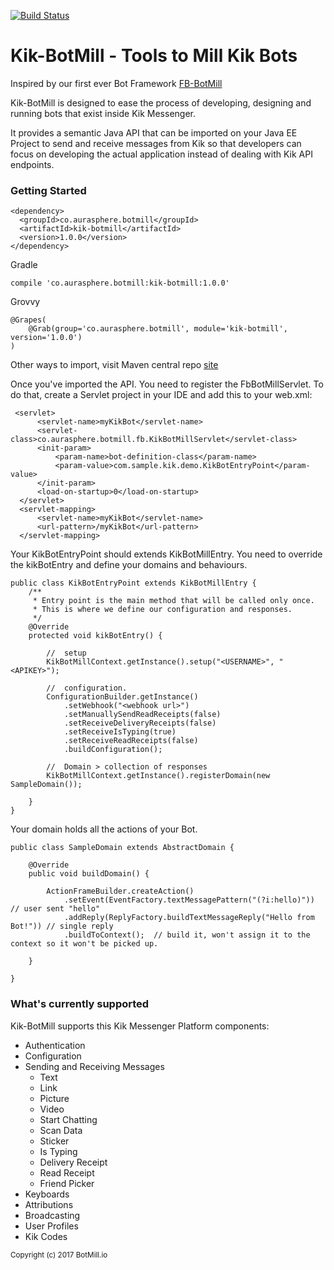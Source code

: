 [![Build Status](https://travis-ci.org/BotMill/kik-botmill.svg?branch=master)](https://travis-ci.org/BotMill/kik-botmill)

# Kik-BotMill - Tools to Mill Kik Bots

Inspired by our first ever Bot Framework [FB-BotMill](https://github.com/BotMill/fb-botmill)

Kik-BotMill is designed to ease the process of developing, designing and running bots that exist inside Kik Messenger. 

It provides a semantic Java API that can be imported on your Java EE Project to send and receive messages from Kik so that developers can focus on developing the actual application instead of dealing with Kik API endpoints.

**<h3>Getting Started</h3>**

	<dependency>
	  <groupId>co.aurasphere.botmill</groupId>
	  <artifactId>kik-botmill</artifactId>
	  <version>1.0.0</version>
	</dependency>
	
Gradle
    
    compile 'co.aurasphere.botmill:kik-botmill:1.0.0'

Grovvy

    @Grapes( 
        @Grab(group='co.aurasphere.botmill', module='kik-botmill', version='1.0.0') 
    )
    
Other ways to import, visit Maven central repo [site](http://search.maven.org/#search%7Cga%7C1%7Ca%3A%22kik-botmill%22) 

Once you've imported the API. You need to register the FbBotMillServlet. To do that, create a Servlet project in your IDE and add this to your web.xml:

     <servlet>
		  <servlet-name>myKikBot</servlet-name>
		  <servlet-class>co.aurasphere.botmill.fb.KikBotMillServlet</servlet-class>
		  <init-param>
			  <param-name>bot-definition-class</param-name>
			  <param-value>com.sample.kik.demo.KikBotEntryPoint</param-value>
		  </init-param>
		  <load-on-startup>0</load-on-startup>
	  </servlet>
	  <servlet-mapping>
		  <servlet-name>myKikBot</servlet-name>
		  <url-pattern>/myKikBot</url-pattern>
	  </servlet-mapping>
	  
	  
Your KikBotEntryPoint should extends KikBotMillEntry. You need to override the kikBotEntry and define your domains and behaviours.

    public class KikBotEntryPoint extends KikBotMillEntry {
		/**
		 * Entry point is the main method that will be called only once.
		 * This is where we define our configuration and responses.
		 */
		@Override
		protected void kikBotEntry() {
			
			//	setup
			KikBotMillContext.getInstance().setup("<USERNAME>", "<APIKEY>");
			
			//	configuration.
			ConfigurationBuilder.getInstance()
				.setWebhook("<webhook url>")
				.setManuallySendReadReceipts(false)
				.setReceiveDeliveryReceipts(false)
				.setReceiveIsTyping(true)
				.setReceiveReadReceipts(false)
				.buildConfiguration();
			
			//	Domain > collection of responses
			KikBotMillContext.getInstance().registerDomain(new SampleDomain());
			
		}
	}
	
Your domain holds all the actions of your Bot.

	public class SampleDomain extends AbstractDomain {
	
		@Override
		public void buildDomain() {
			
			ActionFrameBuilder.createAction()
				.setEvent(EventFactory.textMessagePattern("(?i:hello)")) // user sent "hello"
				.addReply(ReplyFactory.buildTextMessageReply("Hello from Bot!")) // single reply
				.buildToContext();	// build it, won't assign it to the context so it won't be picked up.
			
		}
		
	} 

**<h3>What's currently supported</h3>**

Kik-BotMill supports this Kik Messenger Platform components:

- Authentication
- Configuration
- Sending and Receiving Messages
	- Text
	- Link
	- Picture
	- Video
	- Start Chatting
	- Scan Data
	- Sticker
	- Is Typing
	- Delivery Receipt
	- Read Receipt
	- Friend Picker
- Keyboards
- Attributions
- Broadcasting
- User Profiles
- Kik Codes  


<sub>Copyright (c) 2017 BotMill.io</sub>

